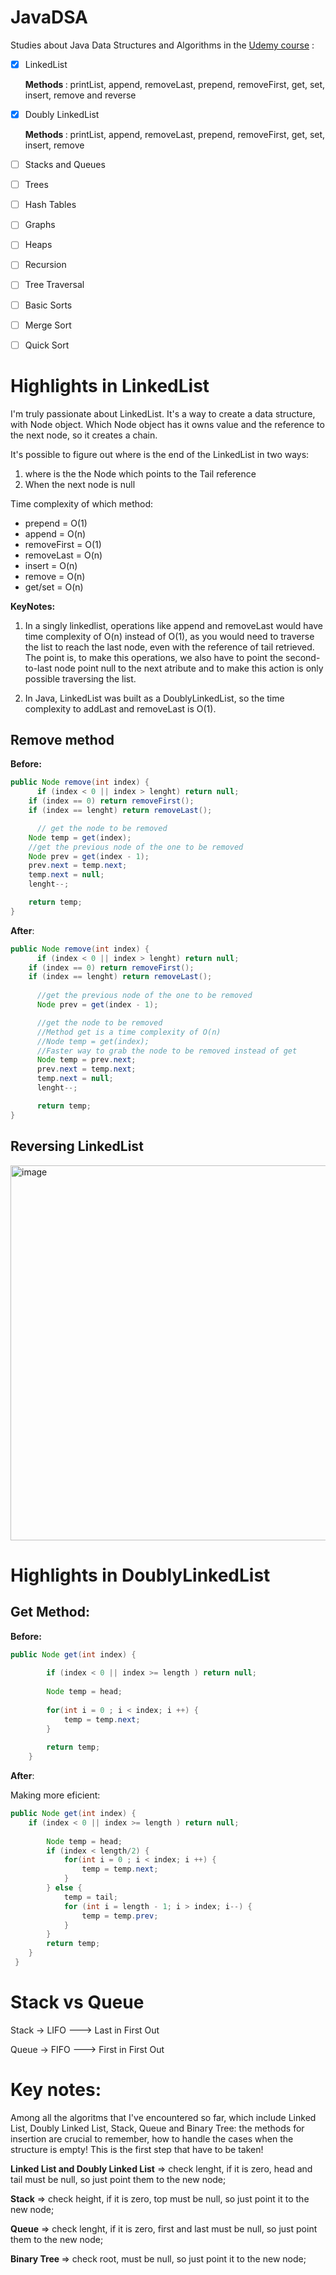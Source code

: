 # JavaDSA

Studies about Java Data Structures and Algorithms in the [Udemy course](https://www.udemy.com/course/data-structures-and-algorithms-java/) :

- [X] LinkedList
      <p><b> Methods </b>: printList, append, removeLast, prepend, removeFirst, get, set, insert, remove and reverse
- [X] Doubly LinkedList
         <p><b> Methods </b>: printList, append, removeLast, prepend, removeFirst, get, set, insert, remove

- [ ] Stacks and Queues
- [ ] Trees
- [ ] Hash Tables
- [ ] Graphs
- [ ] Heaps
- [ ] Recursion
- [ ] Tree Traversal
- [ ] Basic Sorts
- [ ] Merge Sort
- [ ] Quick Sort



# Highlights in LinkedList
I'm truly passionate about LinkedList. It's a way to create a data structure, with Node object. 
Which Node object has it owns value and the reference to the next node, so it creates a chain. 
<p>It's possible to figure out where is the end of the LinkedList in two ways:</p>

1. where is the the Node which points to the Tail reference
2. When the next node is null
   
<p>Time complexity of which method:</p>

- prepend = O(1)
- append = O(n) 
- removeFirst = O(1)
- removeLast = O(n)
- insert = O(n)
- remove = O(n)
- get/set = O(n)

<b>KeyNotes:</b> 

1. In a singly linkedlist, operations like append and removeLast would have time complexity of O(n) instead of O(1), as you would need to traverse the
list to reach the last node, even with the reference of tail retrieved. The point is, to make this operations, we also have to point the second-to-last node point null 
to the next atribute and to make this action is only possible traversing the list.

2. In Java, LinkedList was built as a DoublyLinkedList, so the time complexity to addLast and removeLast is O(1).

## Remove method
<b>Before:</b>
```java
public Node remove(int index) {
      if (index < 0 || index > lenght) return null;
	if (index == 0) return removeFirst();
	if (index == lenght) return removeLast();

      // get the node to be removed
	Node temp = get(index);
	//get the previous node of the one to be removed
	Node prev = get(index - 1);
	prev.next = temp.next;
	temp.next = null;
	lenght--;

	return temp;
}
```
<b>After</b>:
```java
public Node remove(int index) {
      if (index < 0 || index > lenght) return null;
	if (index == 0) return removeFirst();
	if (index == lenght) return removeLast();
      
      //get the previous node of the one to be removed
      Node prev = get(index - 1);

      //get the node to be removed
      //Method get is a time complexity of O(n)
      //Node temp = get(index);
      //Faster way to grab the node to be removed instead of get
      Node temp = prev.next; 
      prev.next = temp.next;
      temp.next = null;
      lenght--;

      return temp;
}
```

## Reversing LinkedList
<img width="600" alt="image" src="https://github.com/user-attachments/assets/4d842317-6b9f-4766-9b2b-591b5a68b6f8" />

# Highlights in DoublyLinkedList
## Get Method:
<b>Before:</b>
```java
public Node get(int index) {
		
		if (index < 0 || index >= length ) return null;
		
		Node temp = head;
		
		for(int i = 0 ; i < index; i ++) {
			temp = temp.next;
		}
		
		return temp;
	}
```

<b>After</b>:
<p>Making more eficient: </p>

```java
public Node get(int index) {
	if (index < 0 || index >= length ) return null;
		
		Node temp = head;
		if (index < length/2) {
			for(int i = 0 ; i < index; i ++) {
				temp = temp.next;
			}
		} else {
			temp = tail;
			for (int i = length - 1; i > index; i--) {
				temp = temp.prev;
			}
		}
		return temp;
	}
 }
```
# Stack vs Queue
<p>Stack -> LIFO ---> Last in First Out</p>
<p>Queue -> FIFO ---> First in First Out</p>

# Key notes:

<p> Among all the algoritms that I've encountered so far, which include Linked List, Doubly Linked List, Stack, Queue and Binary Tree: the methods for insertion are crucial to remember,  how to handle the cases when the structure is empty! This is the first step that have to be taken!  </p>
<b><p>Linked List and Doubly Linked List</b> => check lenght, if it is zero, head and tail must be null, so just point them to the new node;</p>
<b><p>Stack</b> => check height, if it is zero, top must be null, so just point it to the new node;</p>
<b><p>Queue</b> => check lenght, if it is zero, first and last must be null, so just point them to the new node;</p>
<b><p>Binary Tree </b>=> check root, must be null, so just point it to the new node;</p>

